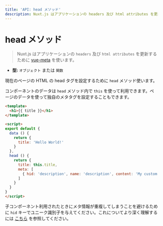 ```yaml
---
title: 'API: head メソッド'
description: Nuxt.js はアプリケーションの headers 及び html attributes を更新するために vue-meta を使います。
---
```


# head メソッド

> Nuxt.js はアプリケーションの `headers` 及び `html attributes` を更新するために [vue-meta](https://github.com/declandewet/vue-meta) を使います。

- **型:** `オブジェクト` または `関数`

現在のページの HTML の head タグを設定するために `head` メソッド使います。

コンポーネントのデータは `head` メソッド内で `this` を使って利用できます。ページのデータを使って独自のメタタグを設定することもできます。

```html
<template>
  <h1>{{ title }}</h1>
</template>

<script>
export default {
  data () {
    return {
      title: 'Hello World!'
    }
  },
  head () {
    return {
      title: this.title,
      meta: [
        { hid: 'description', name: 'description', content: 'My custom description' }
      ]
    }
  }
}
</script>
```

<p class="Alert">

子コンポーネント利用されたときにメタ情報が重複してしまうことを避けるために `hid` キーでユニーク識別子を与えてください。これについてより深く理解するには [こちら](https://github.com/declandewet/vue-meta#lists-of-tags) を参照してください。

</p>
